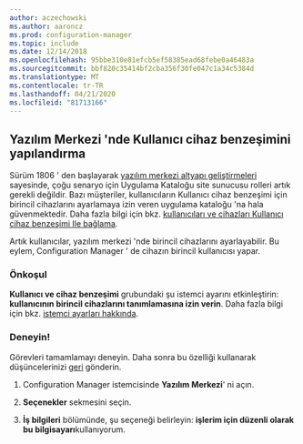 ```yaml
---
author: aczechowski
ms.author: aaroncz
ms.prod: configuration-manager
ms.topic: include
ms.date: 12/14/2018
ms.openlocfilehash: 95bbe310e81efcb5ef58385ead68febe0a46483a
ms.sourcegitcommit: bbf820c35414bf2cba356f30fe047c1a34c5384d
ms.translationtype: MT
ms.contentlocale: tr-TR
ms.lasthandoff: 04/21/2020
ms.locfileid: "81713166"
---
```

## <a name="configure-user-device-affinity-in-software-center"></a><a name="bkmk_uda"></a>Yazılım Merkezi 'nde Kullanıcı cihaz benzeşimini yapılandırma
<!--3485366-->
Sürüm 1806 ' den başlayarak [yazılım merkezi altyapı geliştirmeleri](../../../plan-design/changes/whats-new-in-version-1806.md#software-center-infrastructure-improvements) sayesinde, çoğu senaryo için Uygulama Kataloğu site sunucusu rolleri artık gerekli değildir. Bazı müşteriler, kullanıcıların Kullanıcı cihaz benzeşimi için birincil cihazlarını ayarlamaya izin veren uygulama kataloğu 'na hala güvenmektedir. Daha fazla bilgi için bkz. [kullanıcıları ve cihazları Kullanıcı cihaz benzeşimi Ile bağlama](../../../../apps/deploy-use/link-users-and-devices-with-user-device-affinity.md).

Artık kullanıcılar, yazılım merkezi 'nde birincil cihazlarını ayarlayabilir. Bu eylem, Configuration Manager ' de cihazın birincil kullanıcısı yapar.


### <a name="prerequisite"></a>Önkoşul

**Kullanıcı ve cihaz benzeşimi** grubundaki şu istemci ayarını etkinleştirin: **kullanıcının birincil cihazlarını tanımlamasına izin verin**. Daha fazla bilgi için bkz. [istemci ayarları hakkında](../../../clients/deploy/about-client-settings.md#user-and-device-affinity).


### <a name="try-it-out"></a>Deneyin!

Görevleri tamamlamayı deneyin. Daha sonra bu özelliği kullanarak düşüncelerinizi [geri](../../../understand/find-help.md#product-feedback) gönderin.

1. Configuration Manager istemcisinde **Yazılım Merkezi**' ni açın.  

2. **Seçenekler** sekmesini seçin.  

3. **İş bilgileri** bölümünde, şu seçeneği belirleyin: **işlerim için düzenli olarak bu bilgisayarı**kullanıyorum.  

